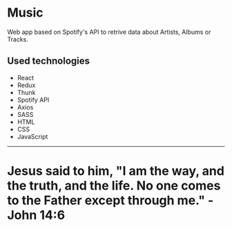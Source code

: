# Music

Web app based on Spotify's API to retrive data about Artists, Albums or Tracks.

## Used technologies

- React
- Redux
- Thunk
- Spotify API
- Axios
- SASS
- HTML
- CSS
- JavaScript

---

# Jesus said to him, "I am the way, and the truth, and the life. No one comes to the Father except through me." - John 14:6
